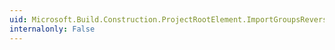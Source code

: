 ```yaml
---
uid: Microsoft.Build.Construction.ProjectRootElement.ImportGroupsReversed
internalonly: False
---
```

